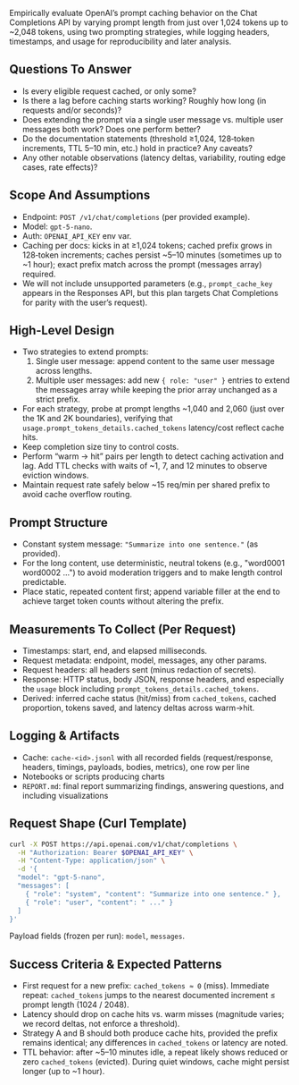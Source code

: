 Empirically evaluate OpenAI’s prompt caching behavior on the Chat Completions API by varying prompt length from just over 1,024 tokens up to ~2,048 tokens, using two prompting strategies, while logging headers, timestamps, and usage for reproducibility and later analysis.

## Questions To Answer

- Is every eligible request cached, or only some?
- Is there a lag before caching starts working? Roughly how long (in requests and/or seconds)?
- Does extending the prompt via a single user message vs. multiple user messages both work? Does one perform better?
- Do the documentation statements (threshold ≥1,024, 128‑token increments, TTL 5–10 min, etc.) hold in practice? Any caveats?
- Any other notable observations (latency deltas, variability, routing edge cases, rate effects)?

## Scope And Assumptions

- Endpoint: `POST /v1/chat/completions` (per provided example).
- Model: `gpt-5-nano`.
- Auth: `OPENAI_API_KEY` env var.
- Caching per docs: kicks in at ≥1,024 tokens; cached prefix grows in 128‑token increments; caches persist ~5–10 minutes (sometimes up to ~1 hour); exact prefix match across the prompt (messages array) required.
- We will not include unsupported parameters (e.g., `prompt_cache_key` appears in the Responses API, but this plan targets Chat Completions for parity with the user’s request).

## High‑Level Design

- Two strategies to extend prompts:
  1. Single user message: append content to the same user message across lengths.
  2. Multiple user messages: add new `{ role: "user" }` entries to extend the messages array while keeping the prior array unchanged as a strict prefix.
- For each strategy, probe at prompt lengths ~1,040 and 2,060 (just over the 1K and 2K boundaries), verifying that `usage.prompt_tokens_details.cached_tokens` latency/cost reflect cache hits.
- Keep completion size tiny to control costs.
- Perform “warm → hit” pairs per length to detect caching activation and lag. Add TTL checks with waits of ~1, 7, and 12 minutes to observe eviction windows.
- Maintain request rate safely below ~15 req/min per shared prefix to avoid cache overflow routing.

## Prompt Structure

- Constant system message: `"Summarize into one sentence."` (as provided).
- For the long content, use deterministic, neutral tokens (e.g., "word0001 word0002 …") to avoid moderation triggers and to make length control predictable.
- Place static, repeated content first; append variable filler at the end to achieve target token counts without altering the prefix.

## Measurements To Collect (Per Request)

- Timestamps: start, end, and elapsed milliseconds.
- Request metadata: endpoint, model, messages, any other params.
- Request headers: all headers sent (minus redaction of secrets).
- Response: HTTP status, body JSON, response headers, and especially the `usage` block including `prompt_tokens_details.cached_tokens`.
- Derived: inferred cache status (hit/miss) from `cached_tokens`, cached proportion, tokens saved, and latency deltas across warm→hit.

## Logging & Artifacts

- Cache: `cache-<id>.jsonl` with all recorded fields (request/response, headers, timings, payloads, bodies, metrics), one row per line
- Notebooks or scripts producing charts
- `REPORT.md`: final report summarizing findings, answering questions, and including visualizations

## Request Shape (Curl Template)

```bash
curl -X POST https://api.openai.com/v1/chat/completions \
  -H "Authorization: Bearer $OPENAI_API_KEY" \
  -H "Content-Type: application/json" \
  -d '{
  "model": "gpt-5-nano",
  "messages": [
    { "role": "system", "content": "Summarize into one sentence." },
    { "role": "user", "content": " ..." }
  ]
}'
```

Payload fields (frozen per run): `model`, `messages`.

## Success Criteria & Expected Patterns

- First request for a new prefix: `cached_tokens ≈ 0` (miss). Immediate repeat: `cached_tokens` jumps to the nearest documented increment ≤ prompt length (1024 / 2048).
- Latency should drop on cache hits vs. warm misses (magnitude varies; we record deltas, not enforce a threshold).
- Strategy A and B should both produce cache hits, provided the prefix remains identical; any differences in `cached_tokens` or latency are noted.
- TTL behavior: after ~5–10 minutes idle, a repeat likely shows reduced or zero `cached_tokens` (evicted). During quiet windows, cache might persist longer (up to ~1 hour).
